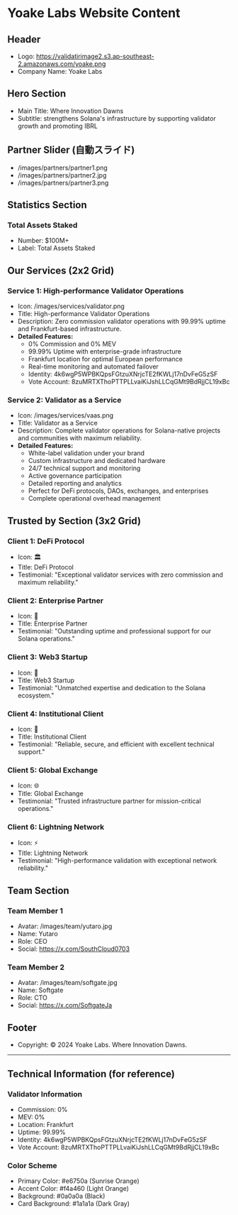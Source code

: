 # Yoake Labs Website Content

## Header
- Logo: https://validatirimage2.s3.ap-southeast-2.amazonaws.com/yoake.png
- Company Name: Yoake Labs

## Hero Section
- Main Title: Where Innovation Dawns
- Subtitle: strengthens Solana's infrastructure by supporting validator growth and promoting IBRL

## Partner Slider (自動スライド)
- /images/partners/partner1.png
- /images/partners/partner2.jpg
- /images/partners/partner3.png


## Statistics Section
### Total Assets Staked
- Number: $100M+
- Label: Total Assets Staked

## Our Services (2x2 Grid)
### Service 1: High-performance Validator Operations
- Icon: /images/services/validator.png
- Title: High-performance Validator Operations
- Description: Zero commission validator operations with 99.99% uptime and Frankfurt-based infrastructure.
- **Detailed Features:**
  - 0% Commission and 0% MEV
  - 99.99% Uptime with enterprise-grade infrastructure
  - Frankfurt location for optimal European performance
  - Real-time monitoring and automated failover
  - Identity: 4k6wgP5WPBKQpsFGtzuXNrjcTE2fKWLj17nDvFeG5zSF
  - Vote Account: 8zuMRTXThoPTTPLLvaiKiJshLLCqGMt9BdRjjCL19xBc

### Service 2: Validator as a Service
- Icon: /images/services/vaas.png
- Title: Validator as a Service
- Description: Complete validator operations for Solana-native projects and communities with maximum reliability.
- **Detailed Features:**
  - White-label validation under your brand
  - Custom infrastructure and dedicated hardware
  - 24/7 technical support and monitoring
  - Active governance participation
  - Detailed reporting and analytics
  - Perfect for DeFi protocols, DAOs, exchanges, and enterprises
  - Complete operational overhead management

## Trusted by Section (3x2 Grid)
### Client 1: DeFi Protocol
- Icon: 🏛️
- Title: DeFi Protocol
- Testimonial: "Exceptional validator services with zero commission and maximum reliability."

### Client 2: Enterprise Partner
- Icon: 🏢
- Title: Enterprise Partner
- Testimonial: "Outstanding uptime and professional support for our Solana operations."

### Client 3: Web3 Startup
- Icon: 🚀
- Title: Web3 Startup
- Testimonial: "Unmatched expertise and dedication to the Solana ecosystem."

### Client 4: Institutional Client
- Icon: 💼
- Title: Institutional Client
- Testimonial: "Reliable, secure, and efficient with excellent technical support."

### Client 5: Global Exchange
- Icon: 🌐
- Title: Global Exchange
- Testimonial: "Trusted infrastructure partner for mission-critical operations."

### Client 6: Lightning Network
- Icon: ⚡
- Title: Lightning Network
- Testimonial: "High-performance validation with exceptional network reliability."

## Team Section
### Team Member 1
- Avatar: /images/team/yutaro.jpg
- Name: Yutaro
- Role: CEO
- Social: https://x.com/SouthCloud0703

### Team Member 2
- Avatar: /images/team/softgate.jpg
- Name: Softgate
- Role: CTO
- Social: https://x.com/SoftgateJa

## Footer
- Copyright: © 2024 Yoake Labs. Where Innovation Dawns.

---

## Technical Information (for reference)
### Validator Information
- Commission: 0%
- MEV: 0%
- Location: Frankfurt
- Uptime: 99.99%
- Identity: 4k6wgP5WPBKQpsFGtzuXNrjcTE2fKWLj17nDvFeG5zSF
- Vote Account: 8zuMRTXThoPTTPLLvaiKiJshLLCqGMt9BdRjjCL19xBc

### Color Scheme
- Primary Color: #e6750a (Sunrise Orange)
- Accent Color: #f4a460 (Light Orange)
- Background: #0a0a0a (Black)
- Card Background: #1a1a1a (Dark Gray)